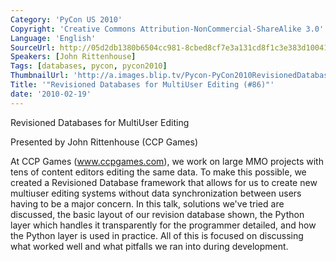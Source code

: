 ```yaml
---
Category: 'PyCon US 2010'
Copyright: 'Creative Commons Attribution-NonCommercial-ShareAlike 3.0'
Language: 'English'
SourceUrl: http://05d2db1380b6504cc981-8cbed8cf7e3a131cd8f1c3e383d10041.r93.cf2.rackcdn.com/pycon-us-2010/344_revisioned-databases-for-multiuser-editing-86.m4v
Speakers: [John Rittenhouse]
Tags: [databases, pycon, pycon2010]
ThumbnailUrl: 'http://a.images.blip.tv/Pycon-PyCon2010RevisionedDatabasesForMultiUserEditing86189.png'
Title: '"Revisioned Databases for MultiUser Editing (#86)"'
date: '2010-02-19'
---
```

Revisioned Databases for MultiUser Editing

  
Presented by John Rittenhouse (CCP Games)

  
At CCP Games (www.ccpgames.com), we work on large MMO projects with tens of
content editors editing the same data. To make this possible, we created a
Revisioned Database framework that allows for us to create new multiuser
editing systems without data synchronization between users having to be a
major concern. In this talk, solutions we've tried are discussed, the basic
layout of our revision database shown, the Python layer which handles it
transparently for the programmer detailed, and how the Python layer is used in
practice. All of this is focused on discussing what worked well and what
pitfalls we ran into during development.

